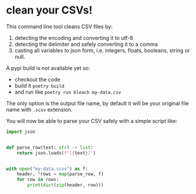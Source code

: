 # clean your CSVs!

This command line tool cleans CSV files by:
1. detecting the encoding and converting it to utf-8
2. detecting the delimiter and safely converting it to a comma
3. casting all variables to json form, i.e. integers, floats, booleans, string or null.


A pypi build is not available yet so:
* checkout the code 
* build it `poetry build`
* and run like `poetry run bleach my-data.csv`

The only option is the output file name, by default it will be your original file name with `.scsv` extension.

You will now be able to parse your CSV safely with a simple script like:

```python
import json


def parse_row(text: str) -> list:
    return json.loads(f"[{text}]")


with open("my-data.scsv") as f:
    header, *rows = map(parse_row, f)
    for row in rows:
        print(dict(zip(header, row)))
```
